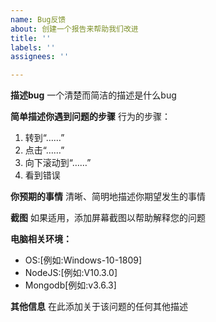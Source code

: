 ```yaml
---
name: Bug反馈
about: 创建一个报告来帮助我们改进
title: ''
labels: ''
assignees: ''

---
```


**描述bug**
一个清楚而简洁的描述是什么bug

**简单描述你遇到问题的步骤**
行为的步骤：
1. 转到“……”
2. 点击“……”
3. 向下滚动到“……”
4. 看到错误

**你预期的事情**
清晰、简明地描述你期望发生的事情

**截图**
如果适用，添加屏幕截图以帮助解释您的问题

**电脑相关环境：**
- OS:[例如:Windows-10-1809]
- NodeJS:[例如:V10.3.0]
- Mongodb[例如:v3.6.3]

**其他信息**
在此添加关于该问题的任何其他描述
